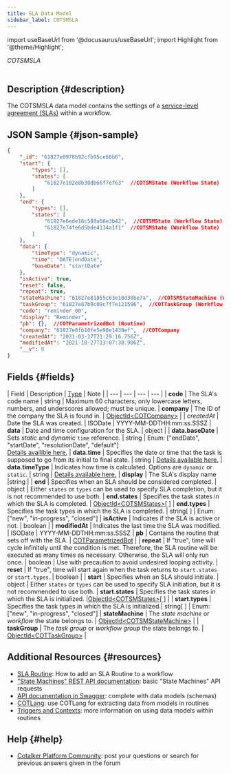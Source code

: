 ```yaml
---
title: SLA Data Model
sidebar_label: COTSMSLA
---
```

import useBaseUrl from '@docusaurus/useBaseUrl'; 
import Highlight from '@theme/Highlight';

<span className="hero__subtitle"><em>COTSMSLA</em></span>
<br/>
<br/>

## Description {#description}

The COTSMSLA data model contains the settings of a [service-level agreement (SLAs)](/docs/documentation/automation/sla) within a workflow.

## JSON Sample {#json-sample}
```json
{
    "_id": "61827e0978b92cfb95ce66b6",
    "start": {
        "types": [],
        "states": [
            "61827e102e8b30db66f7ef63"  //COTSMState (Workflow State)
        ]
    },
    "end": {
        "types": [],
        "states": [
            "61827e6ede16c588a66e3b42",  //COTSMState (Workflow State)
            "61827e74fe6d5bde4134a1f1"  //COTSMState (Workflow State)
        ]
    },
    "data": {
        "timeType": "dynamic",
        "time": "DATE|endDate",
        "baseDate": "startDate"
    },
    "isActive": true,
    "reset": false,
    "repeat": true,
    "stateMachine": "61827e81855c63e18d38be7a",  //COTSMStateMachine (Workflow)
    "taskGroup": "61827e87b9c09c7f7e121596",  //COTTaskGroup (Workflow Group)
    "code": "reminder_00",
    "display": "Reminder",
    "pb": {},  //COTParametrizedBot (Routine)
    "company": "61827e8fb10fe5e98e1438ef",  //COTCompany
    "createdAt": "2021-03-27T21:29:16.756Z",
    "modifiedAt": "2021-10-27T13:07:38.906Z",
    "__v": 0
}
```

## Fields {#fields}

| Field | Description | [Type](/docs/documentation/models/overview_model#data-types) | Note |
| --- | --- | --- | --- |
| **code** | The SLA's code name | string | Maximum 60 characters; only lowercase letters, numbers, and underscores allowed; must be unique.
| **company** | The ID of the company the SLA is found in. | [ObjectId<COTCompany\>](/docs/documentation/models/model_company) |
| *createdAt* | Date the SLA was created. | ISODate | YYYY-MM-DDTHH:mm:ss.SSSZ
| **data** | Date and time configuration for the SLA. | object |
| **data.baseDate** | Sets _static_ and _dynamic_ `time` reference. | string | Enum: ["endDate", "startDate", "resolutionDate", "default"]<br/>[Details availible here.](/docs/documentation/automation/sla#base-date)
| **data.time** | Specifies the date or time that the task is supposed to go from its initial to final state. | string | [Details available here.](/docs/documentation/automation/sla#time)
| **data.timeType** | Indicates how time is calculated. Options are `dynamic` or `static`. | string | [Details available here.](/docs/documentation/automation/sla#time-type)
| **display** | The SLA's display name |string | 
| **end** | Specifies when an SLA should be considered completed. | object | Either `states` or `types` can be used to specify SLA completion, but it is not recommended to use both.
| **end.states** | Specifies the task states in which the SLA is completed. | [ObjectId<COTSMStates\>[ ]](/docs/documentation/models/tasks/model_state)
| **end.types** | Specifies the task types in which the SLA is completed. | string[ ] | Enum: ["new", "in-progress", "closed"]
| **isActive** | Indicates if the SLA is active or not. | boolean |
| **modifiedAt** | Indicates the last time the SLA was modified. | ISODate | YYYY-MM-DDTHH:mm:ss.SSSZ
| **pb** | Contains the routine that sets off with the SLA. | [COTParametrizedBot](/docs/documentation/models/tasks/model_parametrizedbot) |
| **repeat** | If "true", time will cycle infinitely until the condition is met. Therefore, the SLA routine will be executed as many times as necessary. Otherwise, the SLA will only run once. | boolean | Use with precaution to avoid undesired looping activity.
| **reset** | If "true", time will start again when the task returns to `start.states` or `start.types`. | boolean |
| **start** | Specifies when an SLA should initiate. | object | Either `states` or `types` can be used to specify SLA initiation, but it is not recommended to use both.
| **start.states** | Specifies the task states in which the SLA is initialized. |[ObjectId<COTSMStates\>[ ]](/docs/documentation/models/tasks/model_state) |
| **start.types** | Specifies the task types in which the SLA is initialized.| string[ ] | Enum: ["new", "in-progress", "closed"]
| **stateMachine** | The _state machine_ or _workflow_ the state belongs to. | [ObjectId<COTSMStateMachine\>](/docs/documentation/models/tasks/model_statemachine) |
| **taskGroup** | The _task group_ or _workflow group_ the state belongs to. | [ObjectId<COTTaskGroup\>](/docs/documentation/models/tasks/model_taskgroup) |

## Additional Resources {#resources}

- [SLA Routine](/docs/documentation/automation/sla): How to add an SLA Routine to a workflow
- ["State Machines" REST API documentation](/docs/documentation/api/tasks/statemachines): basic "State Machines" API requests
- [API documentation in Swagger](https://www.cotalker.com/swagger/core/?key=woubtjf4olr0t4zgutuwn6scbcm6hd3qh1cgl5obmohpbm3mfublnwcvv67lodgjvd3h86s9ppshtvmf95gepsqh6nizq9liu7f): complete with data models (schemas)
- [COTLang](/docs/documentation/automation/admin_cotlang): use COTLang for extracting data from models in routines
- [Triggers and Contexts](/docs/documentation/automation/triggers_and_contexts): more information on using data models within routines

## Help {#help}

- [Cotalker Platform Community](https://github.com/Cotalker/documentation/discussions): post your questions or search for previous answers given in the forum